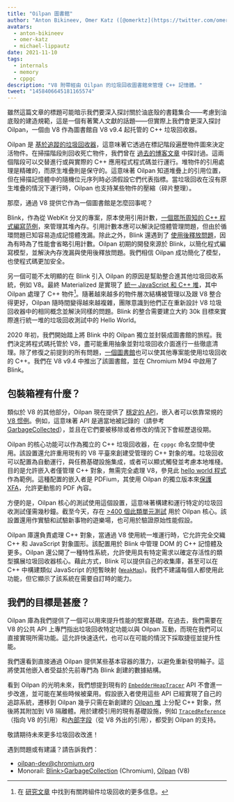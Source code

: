 ```yaml
---
title: "Oilpan 圖書館"
author: "Anton Bikineev, Omer Katz ([@omerktz](https://twitter.com/omerktz)), 和 Michael Lippautz ([@mlippautz](https://twitter.com/mlippautz)), 高效能與有效的檔案搬運者"
avatars:
  - anton-bikineev
  - omer-katz
  - michael-lippautz
date: 2021-11-10
tags:
  - internals
  - memory
  - cppgc
description: "V8 附帶經由 Oilpan 的垃圾回收圖書館來管理 C++ 記憶體。"
tweet: "1458406645181165574"
---
```


雖然這篇文章的標題可能暗示我們要深入探討關於油底殼的書籍集合——考慮到油底殼的建造規範，這是一個有著驚人文獻的話題——但實際上我們會更深入探討 Oilpan，一個由 V8 作為圖書館自 V8 v9.4 起托管的 C++ 垃圾回收器。

<!--truncate-->
Oilpan 是 [基於追蹤的垃圾回收器](https://en.wikipedia.org/wiki/Tracing_garbage_collection)，這意味著它透過在標記階段遍歷物件圖來決定活物件。在掃描階段則回收死亡物件，我們曾在 [過去的博客文章](https://v8.dev/blog/high-performance-cpp-gc) 中探討過。這兩個階段可以交替進行或與實際的 C++ 應用程式程式碼並行運行。堆物件的引用處理是精確的，而原生堆疊則是保守的。這意味著 Oilpan 知道堆疊上的引用位置，但在掃描記憶體中的隨機位元序列時必須假設它們代表指標。當垃圾回收在沒有原生堆疊的情況下運行時，Oilpan 也支持某些物件的壓縮（碎片整理）。

那麼，通過 V8 提供它作為一個圖書館是怎麼回事呢？

Blink，作為從 WebKit 分叉的專案，原本使用引用計數，[一個眾所周知的 C++ 程式編寫范例](https://en.cppreference.com/w/cpp/memory/shared_ptr)，來管理其堆內存。引用計數本應可以解決記憶體管理問題，但由於循環問題已知容易造成記憶體洩漏。除此之外，Blink 還遇到了 [使用後釋放問題](https://en.wikipedia.org/wiki/Dangling_pointer)，因為有時為了性能會省略引用計數。Oilpan 初期的開發來源於 Blink，以簡化程式編寫模型，並解決內存洩漏與使用後釋放問題。我們相信 Oilpan 成功簡化了模型，也使程式碼更加安全。

另一個可能不太明顯的在 Blink 引入 Oilpan 的原因是幫助整合進其他垃圾回收系統，例如 V8。最終 Materialized 是實現了 [統一 JavaScript 和 C++ 堆](https://v8.dev/blog/tracing-js-dom)，其中 Oilpan 處理了 C++ 物件[^1]。隨著越來越多的物件層次結構被管理以及跟 V8 整合得更好，Oilpan 隨時間變得越來越複雜，團隊意識到他們正在重新設計 V8 垃圾回收器中的相同概念並解決同樣的問題。Blink 的整合需要建立大約 30k 目標來實際進行統一堆的垃圾回收測試中的 Hello World。

2020 年初，我們開始踏上將 Blink 中的 Oilpan 獨立並封裝成圖書館的旅程。我們決定將程式碼托管於 V8，盡可能重用抽象並對垃圾回收介面進行一些徹底清理。除了修復之前提到的所有問題，[一個圖書館](https://docs.google.com/document/d/1ylZ25WF82emOwmi_Pg-uU6BI1A-mIbX_MG9V87OFRD8/)也可以使其他專案能使用垃圾回收的 C++。我們在 V8 v9.4 中推出了該圖書館，並在 Chromium M94 中啟用了 Blink。

## 包裝箱裡有什麼？

類似於 V8 的其他部分，Oilpan 現在提供了 [穩定的 API](https://chromium.googlesource.com/v8/v8.git/+/HEAD/include/cppgc/)，嵌入者可以依靠常規的 [V8 惯例](https://v8.dev/docs/api)。例如，這意味著 API 是適當地被記錄的（請參考 [GarbageCollected](https://chromium.googlesource.com/v8/v8.git/+/main/include/cppgc/garbage-collected.h#17)），並且在它們要被移除或者修改的情況下會經歷退役期。

Oilpan 的核心功能可以作為獨立的 C++ 垃圾回收器，在 `cppgc` 命名空間中使用。該設置還允許重用現有的 V8 平臺來創建受管理的 C++ 對象的堆。垃圾回收可以配置為自動運行，與任務基礎設施集成，或者可以顯式觸發並考慮本地堆棧。目的是允許嵌入者僅管理 C++ 對象，無需完全處理 V8，參見此 [hello world 程式](https://chromium.googlesource.com/v8/v8.git/+/main/samples/cppgc/hello-world.cc) 作為範例。這種配置的嵌入者是 PDFium，其使用 Oilpan 的獨立版本來[保護 XFA](https://groups.google.com/a/chromium.org/g/chromium-dev/c/RAqBXZWsADo/m/9NH0uGqCAAAJ?utm_medium=email&utm_source=footer)，允許更動態的 PDF 內容。

方便的是，Oilpan 核心的測試使用這個設置，這意味著構建和運行特定的垃圾回收測試僅需幾秒鐘。截至今天，存在 [>400 個此類單元測試](https://source.chromium.org/chromium/chromium/src/+/main:v8/test/unittests/heap/cppgc/) 用於 Oilpan 核心。該設置還用作實驗和試驗新事物的遊樂場，也可用於驗證原始性能假設。

Oilpan 庫還負責處理 C++ 對象，當通過 V8 使用統一堆運行時，它允許完全交織 C++ 和 JavaScript 對象圖形。該配置用於 Blink 中管理 DOM 的 C++ 記憶體及更多。Oilpan 還公開了一種特性系統，允許使用具有特定需求以確定存活性的類型擴展垃圾回收器核心。藉此方式，Blink 可以提供自己的收集庫，甚至可以在 C++ 中構建類似 JavaScript 的短暫映射 ([`WeakMap`](https://developer.mozilla.org/en-US/docs/Web/JavaScript/Reference/Global_Objects/WeakMap))。我們不建議每個人都使用此功能，但它顯示了該系統在需要自訂時的能力。

## 我們的目標是甚麼？

Oilpan 庫為我們提供了一個可以用來提升性能的堅實基礎。在過去，我們需要在 V8 的公共 API 上專門指出垃圾回收特定功能以與 Oilpan 互動，而現在我們可以直接實現所需功能。這允許快速迭代，也可以在可能的情況下採取捷徑並提升性能。

我們還看到直接通過 Oilpan 提供某些基本容器的潛力，以避免重新發明輪子。這將使其他嵌入者受益於先前專門為 Blink 創建的數據結構。

看到 Oilpan 的光明未來，我們想提到現有的 [`EmbedderHeapTracer`](https://source.chromium.org/chromium/chromium/src/+/main:v8/include/v8-embedder-heap.h;l=75) API 不會進一步改進，並可能在某些時候被棄用。假設嵌入者使用這些 API 已經實現了自己的追踪系統，遷移到 Oilpan 幾乎只需在新創建的 [Oilpan 堆](https://source.chromium.org/chromium/chromium/src/+/main:v8/include/v8-cppgc.h;l=91) 上分配 C++ 對象，然後將其附加到 V8 隔離體。用於建模引用的現有基礎設施，例如 [`TracedReference`](https://source.chromium.org/chromium/chromium/src/+/main:v8/include/v8-traced-handle.h;l=334)（指向 V8 的引用）和[內部字段](https://source.chromium.org/chromium/chromium/src/+/main:v8/include/v8-object.h;l=502)（從 V8 外出的引用），都受到 Oilpan 的支持。

敬請期待未來更多垃圾回收改進！

遇到問題或有建議？請告訴我們：

- [oilpan-dev@chromium.org](mailto:oilpan-dev@chromium.org)
- Monorail: [Blink>GarbageCollection](https://bugs.chromium.org/p/chromium/issues/entry?template=Defect+report+from+user&components=Blink%3EGarbageCollection) (Chromium), [Oilpan](https://bugs.chromium.org/p/v8/issues/entry?template=Defect+report+from+user&components=Oilpan) (V8)

[^1]: 在 [研究文章](https://research.google/pubs/pub48052/) 中找到有關跨組件垃圾回收的更多信息。
